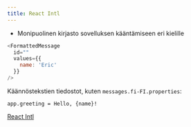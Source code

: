 ```yaml
---
title: React Intl
---
```


* Monipuolinen kirjasto sovelluksen kääntämiseen eri kielille

```js
<FormattedMessage
  id=""
  values={{
    name: 'Eric'
  }}
/>
```

Käännöstekstien tiedostot, kuten `messages.fi-FI.properties`:
```
app.greeting = Hello, {name}!
```

[React Intl](https://github.com/yahoo/react-intl)
